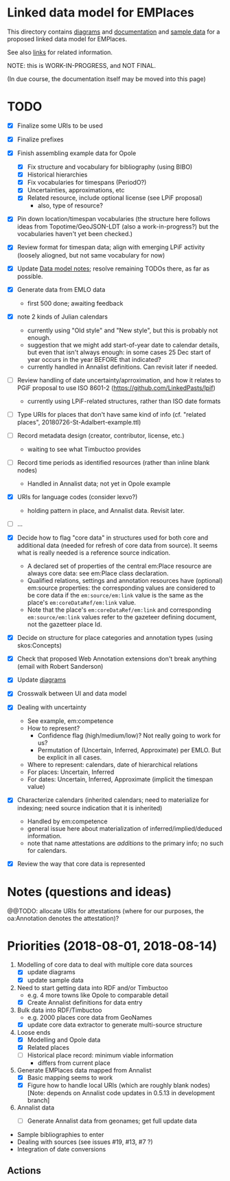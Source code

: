 # Linked data model for EMPlaces

This directory contains [diagrams](PDFs) and [documentation](20180405-EMPlaces-data-model-notes.md) and [sample data](20180410-opole-example-data.ttl) for a proposed linked data model for EMPlaces.

See also [links](Links.md) for related information.

NOTE: this is WORK-IN-PROGRESS, and NOT FINAL.

(In due course, the documentation itself may be moved into this page)

# TODO

- [x] Finalize some URIs to be used
- [x] Finalize prefixes
- [x] Finish assembling example data for Opole
    - [x] Fix structure and vocabulary for bibliography (using BIBO)
    - [x] Historical hierarchies
    - [x] Fix vocabularies for timespans (PeriodO?)
    - [x] Uncertainties, approximations, etc
    - [x] Related resource, include optional license (see LPiF proposal)
        - also, type of resource?
- [x] Pin down location/timespan vocabularies (the structure here follows ideas from Topotime/GeoJSON-LDT (also a work-in-progress?) but the vocabularies haven't yet been checked.)
- [x] Review format for timespan data; align with emerging LPiF activity (loosely aliogned, but not same vocabulary for now)
- [x] Update [Data model notes](./20180405-EMPlaces-data-model-notes.md); resolve remaining TODOs there, as far as possible.
- [x] Generate data from EMLO data
    - first 500 done; awaiting feedback

- [x] note 2 kinds of Julian calendars
    - currently using "Old style" and "New style", but this is probably not enough.
    - suggestion that we might add start-of-year date to calendar details, but even that isn't always enough: in some cases 25 Dec start of year occurs in the year BEFORE that indicated?
    - currently handled in Annalist definitions.  Can revisit later if needed.
- [ ] Review handling of date uncertainty/aprroximation, and how it relates to PGiF proposal to use ISO 8601-2 (https://github.com/LinkedPasts/lpif)
    - currently using LPiF-related structures, rather than ISO date formats
- [ ] Type URIs for places that don't have same kind of info (cf. "related places", 20180726-St-Adalbert-example.ttl)
- [ ] Record metadata design (creator, contributor, license, etc.)
    - waiting to see what Timbuctoo provides
- [ ] Record time periods as identified resources (rather than inline blank nodes)
    - Handled in Annalist data; not yet in Opole example
- [x] URIs for language codes (consider lexvo?)
    - holding pattern in place, and Annalist data. Revisit later.
- [ ] ...

- [x] Decide how to flag "core data" in structures used for both core and additional data (needed for refresh of core data from source).  It seems what is really needed is a reference source indication.
    - A declared set of properties of the central em:Place resource are always core data: see em:Place class declaration.
    - Qualified relations, settings and annotation resources have (optional) em:source properties: the corresponding values are considered to be core data if the `em:source/em:link` value is the same as the place's `em:coreDataRef/em:link` value.
    - Note that the place's `em:coreDataRef/em:link` and corresponding `em:source/em:link` values refer to the gazeteer defining document, not the gazetteer place Id.
- [x] Decide on structure for place categories and annotation types (using skos:Concepts)
- [x] Check that proposed Web Annotation extensions don't break anything (email with Robert Sanderson)
- [x] Update [diagrams](./PDFs/)
- [x] Crosswalk between UI and data model
- [x] Dealing with uncertainty
    - See example, em:competence
    - How to represent?  
       - Confidence flag (high/medium/low)? Not really going to work for us?
       - Permutation of (Uncertain, Inferred, Approximate) per EMLO.  But be explicit in all cases.
    - Where to represent: calendars, date of hierarchical relations
    - For places: Uncertain, Inferred
    - For dates: Uncertain, Inferred, Approximate (implicit the timespan value)
- [x] Characterize calendars (inherited calendars; need to materialize for indexing; need source indication that it is inherited)
    - Handled by em:competence
    - general issue here about materialization of inferred/implied/deduced information.
    - note that name attestations are *additions* to the primary info; no such for calendars.
- [x] Review the way that core data is represented


# Notes (questions and ideas)

@@TODO: allocate URIs for attestations (where for our purposes, the oa:Annotation denotes the attestation)?

# Priorities (2018-08-01, 2018-08-14)

1. Modelling of core data to deal with multiple core data sources
    - [x] update diagrams
    - [x] update sample data
2. Need to start getting data into RDF and/or Timbuctoo
    - e.g. 4 more towns like Opole to comparable detail
    - [x] Create Annalist definitions for data entry
3. Bulk data into RDF/Timbuctoo
    - e.g. 2000 places core data from GeoNames
    - [x] update core data extractor to generate multi-source structure
4. Loose ends
    - [x] Modelling and Opole data
    - [x] Related places
    - [ ] Historical place record: minimum viable information
       - differs from current place
5. Generate EMPlaces data mapped from Annalist
    - [x] Basic mapping seems to work
    - [x] Figure how to handle local URIs (which are roughly blank nodes) [Note: depends on Annalist code updates in 0.5.13 in development branch]
6. Annalist data
    - [ ] Generate Annalist data from geonames; get full update data


- Sample bibliographies to enter
- Dealing with sources (see issues #19, #13, #7 ?)
- Integration of date conversions

## Actions


